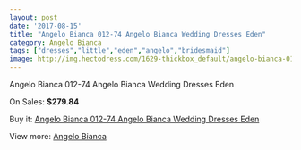 ```yaml
---
layout: post
date: '2017-08-15'
title: "Angelo Bianca 012-74 Angelo Bianca Wedding Dresses Eden"
category: Angelo Bianca
tags: ["dresses","little","eden","angelo","bridesmaid"]
image: http://img.hectodress.com/1629-thickbox_default/angelo-bianca-012-74-angelo-bianca-wedding-dresses-eden.jpg
---
```

Angelo Bianca 012-74 Angelo Bianca Wedding Dresses Eden

On Sales: **$279.84**
<a href="https://www.hectodress.com/angelo-bianca/1004-angelo-bianca-012-74-angelo-bianca-wedding-dresses-eden.html"><amp-img layout="responsive" width="600" height="600" src="//img.hectodress.com/1629-thickbox_default/angelo-bianca-012-74-angelo-bianca-wedding-dresses-eden.jpg" alt="Angelo Bianca 012-74 Angelo Bianca Wedding Dresses Eden 0" /></a>

Buy it: [Angelo Bianca 012-74 Angelo Bianca Wedding Dresses Eden](https://www.hectodress.com/angelo-bianca/1004-angelo-bianca-012-74-angelo-bianca-wedding-dresses-eden.html "Angelo Bianca 012-74 Angelo Bianca Wedding Dresses Eden")

View more: [Angelo Bianca](https://www.hectodress.com/14-angelo-bianca "Angelo Bianca")